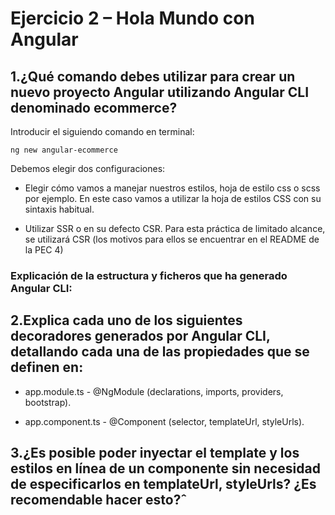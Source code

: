 # Ejercicio 2 – Hola Mundo con Angular

## 1.¿Qué comando debes utilizar para crear un nuevo proyecto Angular utilizando Angular CLI denominado ecommerce?

Introducir el siguiendo comando en terminal:

```text
ng new angular-ecommerce
````

Debemos elegir dos configuraciones:

- Elegir cómo vamos a manejar nuestros estilos, hoja de estilo css o scss por ejemplo. En este caso vamos a utilizar la hoja de estilos CSS con su sintaxis habitual.
  
- Utilizar SSR o en su defecto CSR. Para esta práctica de limitado alcance, se utilizará CSR (los motivos para ellos se encuentrar en el README de la PEC 4)

### **Explicación de la estructura y ficheros que ha generado Angular CLI:**

## 2.Explica cada uno de los siguientes decoradores generados por Angular CLI, detallando cada una de las propiedades que se definen en:

- app.module.ts - @NgModule (declarations, imports, providers, bootstrap).

- app.component.ts - @Component (selector, templateUrl, styleUrls).

## 3.¿Es posible poder inyectar el template y los estilos en línea de un componente sin necesidad de especificarlos en templateUrl, styleUrls? ¿Es recomendable hacer esto?ˆ